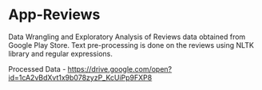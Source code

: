 # App-Reviews
Data Wrangling and Exploratory Analysis of Reviews data obtained from Google Play Store. Text pre-processing is done on the reviews using NLTK library and regular expressions. 

Processed Data - https://drive.google.com/open?id=1cA2vBdXvt1x9b078zyzP_KcUiPp9FXP8
